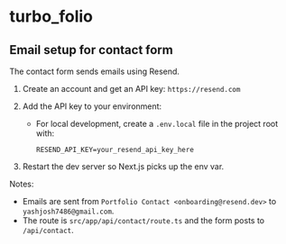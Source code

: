# turbo_folio

## Email setup for contact form

The contact form sends emails using Resend.

1. Create an account and get an API key: `https://resend.com`
2. Add the API key to your environment:

   - For local development, create a `.env.local` file in the project root with:

     ```
     RESEND_API_KEY=your_resend_api_key_here
     ```

3. Restart the dev server so Next.js picks up the env var.

Notes:

- Emails are sent from `Portfolio Contact <onboarding@resend.dev>` to `yashjosh7486@gmail.com`.
- The route is `src/app/api/contact/route.ts` and the form posts to `/api/contact`.
